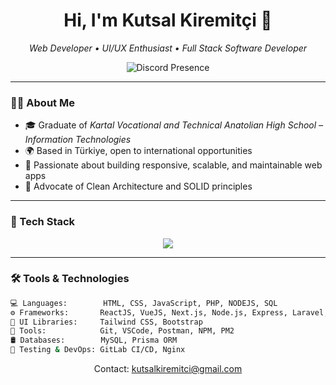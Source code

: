 <h1 align="center">Hi, I'm Kutsal Kiremitçi 👋</h1>

<p align="center">
  <em>Web Developer • UI/UX Enthusiast • Full Stack Software Developer</em>
</p>

<p align="center">
  <img src="https://lanyard.cnrad.dev/api/212876931744399360" alt="Discord Presence">
</p>

---

### 🧑‍💻 About Me

- 🎓 Graduate of *Kartal Vocational and Technical Anatolian High School – Information Technologies*
- 🌍 Based in Türkiye, open to international opportunities
- 🔭 Passionate about building responsive, scalable, and maintainable web apps
- 🧱 Advocate of Clean Architecture and SOLID principles

---

### 🚀 Tech Stack

<p align="center">
  <img src="https://skillicons.dev/icons?i=html,css,js,jquery,php,nodejs,react,vue,nextjs,tailwind,bootstrap,mysql,prisma,git,smarty" />
</p>

---

### 🛠️ Tools & Technologies

```bash
💻 Languages:        HTML, CSS, JavaScript, PHP, NODEJS, SQL
⚙️ Frameworks:       ReactJS, VueJS, Next.js, Node.js, Express, Laravel, Smarty
🎨 UI Libraries:     Tailwind CSS, Bootstrap
🧰 Tools:            Git, VSCode, Postman, NPM, PM2
🛢️ Databases:        MySQL, Prisma ORM
🧪 Testing & DevOps: GitLab CI/CD, Nginx
```
<p align="center">
  Contact: <a href="mailto:kutsalkiremitci@gmail.com">kutsalkiremitci@gmail.com</a>
</p>
